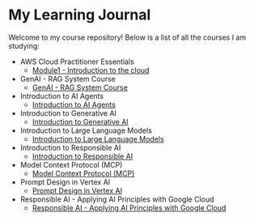 # My Learning Journal

Welcome to my course repository! Below is a list of all the courses I am studying:

* AWS Cloud Practitioner Essentials
   * [Module1 - Introduction to the cloud](./Courses/AWS%20Cloud%20Practitioner%20Essentials/Module1%20-%20Introduction%20to%20the%20cloud.md)
* GenAI - RAG System Course
   * [GenAI - RAG System Course](./Courses/GenAI%20-%20RAG%20System%20Course/GenAI%20-%20RAG%20System%20Course.md)
* Introduction to AI Agents
   * [Introduction to AI Agents](./Courses/Introduction%20to%20AI%20Agents/Introduction%20to%20AI%20Agents.md)
* Introduction to Generative AI
   * [Introduction to Generative AI](./Courses/Introduction%20to%20Generative%20AI/Introduction%20to%20Generative%20AI.md)
* Introduction to Large Language Models
   * [Introduction to Large Language Models](./Courses/Introduction%20to%20Large%20Language%20Models/Introduction%20to%20Large%20Language%20Models.md)
* Introduction to Responsible AI
   * [Introduction to Responsible AI](./Courses/Introduction%20to%20Responsible%20AI/Introduction%20to%20Responsible%20AI.md)
* Model Context Protocol (MCP)
   * [Model Context Protocol (MCP)](./Courses/Model%20Context%20Protocol%20%28MCP%29/Model%20Context%20Protocol%20%28MCP%29.md)
* Prompt Design in Vertex AI
   * [Prompt Design in Vertex AI](./Courses/Prompt%20Design%20in%20Vertex%20AI/Prompt%20Design%20in%20Vertex%20AI.md)
* Responsible AI - Applying AI Principles with Google Cloud
   * [Responsible AI - Applying AI Principles with Google Cloud](./Courses/Responsible%20AI%20-%20Applying%20AI%20Principles%20with%20Google%20Cloud/Responsible%20AI%20-%20Applying%20AI%20Principles%20with%20Google%20Cloud.md)
